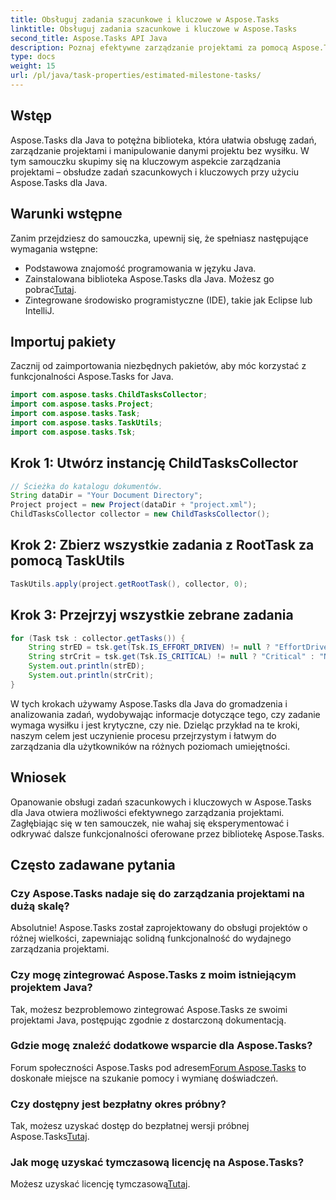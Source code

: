 ```yaml
---
title: Obsługuj zadania szacunkowe i kluczowe w Aspose.Tasks
linktitle: Obsługuj zadania szacunkowe i kluczowe w Aspose.Tasks
second_title: Aspose.Tasks API Java
description: Poznaj efektywne zarządzanie projektami za pomocą Aspose.Tasks dla Java. Bez wysiłku wykonuj szacunkowe i kluczowe zadania. Pobierz bibliotekę teraz!
type: docs
weight: 15
url: /pl/java/task-properties/estimated-milestone-tasks/
---
```

## Wstęp
Aspose.Tasks dla Java to potężna biblioteka, która ułatwia obsługę zadań, zarządzanie projektami i manipulowanie danymi projektu bez wysiłku. W tym samouczku skupimy się na kluczowym aspekcie zarządzania projektami – obsłudze zadań szacunkowych i kluczowych przy użyciu Aspose.Tasks dla Java.
## Warunki wstępne
Zanim przejdziesz do samouczka, upewnij się, że spełniasz następujące wymagania wstępne:
- Podstawowa znajomość programowania w języku Java.
-  Zainstalowana biblioteka Aspose.Tasks dla Java. Możesz go pobrać[Tutaj](https://releases.aspose.com/tasks/java/).
- Zintegrowane środowisko programistyczne (IDE), takie jak Eclipse lub IntelliJ.
## Importuj pakiety
Zacznij od zaimportowania niezbędnych pakietów, aby móc korzystać z funkcjonalności Aspose.Tasks for Java.
```java
import com.aspose.tasks.ChildTasksCollector;
import com.aspose.tasks.Project;
import com.aspose.tasks.Task;
import com.aspose.tasks.TaskUtils;
import com.aspose.tasks.Tsk;

```
## Krok 1: Utwórz instancję ChildTasksCollector
```java
// Ścieżka do katalogu dokumentów.
String dataDir = "Your Document Directory";
Project project = new Project(dataDir + "project.xml");
ChildTasksCollector collector = new ChildTasksCollector();
```
## Krok 2: Zbierz wszystkie zadania z RootTask za pomocą TaskUtils
```java
TaskUtils.apply(project.getRootTask(), collector, 0);
```
## Krok 3: Przejrzyj wszystkie zebrane zadania
```java
for (Task tsk : collector.getTasks()) {
    String strED = tsk.get(Tsk.IS_EFFORT_DRIVEN) != null ? "EffortDriven" : "Non-EffortDriven";
    String strCrit = tsk.get(Tsk.IS_CRITICAL) != null ? "Critical" : "Non-Critical";
    System.out.println(strED);
    System.out.println(strCrit);
}
```
W tych krokach używamy Aspose.Tasks dla Java do gromadzenia i analizowania zadań, wydobywając informacje dotyczące tego, czy zadanie wymaga wysiłku i jest krytyczne, czy nie.
Dzieląc przykład na te kroki, naszym celem jest uczynienie procesu przejrzystym i łatwym do zarządzania dla użytkowników na różnych poziomach umiejętności.
## Wniosek
Opanowanie obsługi zadań szacunkowych i kluczowych w Aspose.Tasks dla Java otwiera możliwości efektywnego zarządzania projektami. Zagłębiając się w ten samouczek, nie wahaj się eksperymentować i odkrywać dalsze funkcjonalności oferowane przez bibliotekę Aspose.Tasks.

## Często zadawane pytania
### Czy Aspose.Tasks nadaje się do zarządzania projektami na dużą skalę?
Absolutnie! Aspose.Tasks został zaprojektowany do obsługi projektów o różnej wielkości, zapewniając solidną funkcjonalność do wydajnego zarządzania projektami.
### Czy mogę zintegrować Aspose.Tasks z moim istniejącym projektem Java?
Tak, możesz bezproblemowo zintegrować Aspose.Tasks ze swoimi projektami Java, postępując zgodnie z dostarczoną dokumentacją.
### Gdzie mogę znaleźć dodatkowe wsparcie dla Aspose.Tasks?
 Forum społeczności Aspose.Tasks pod adresem[Forum Aspose.Tasks](https://forum.aspose.com/c/tasks/15) to doskonałe miejsce na szukanie pomocy i wymianę doświadczeń.
### Czy dostępny jest bezpłatny okres próbny?
 Tak, możesz uzyskać dostęp do bezpłatnej wersji próbnej Aspose.Tasks[Tutaj](https://releases.aspose.com/).
### Jak mogę uzyskać tymczasową licencję na Aspose.Tasks?
 Możesz uzyskać licencję tymczasową[Tutaj](https://purchase.aspose.com/temporary-license/).